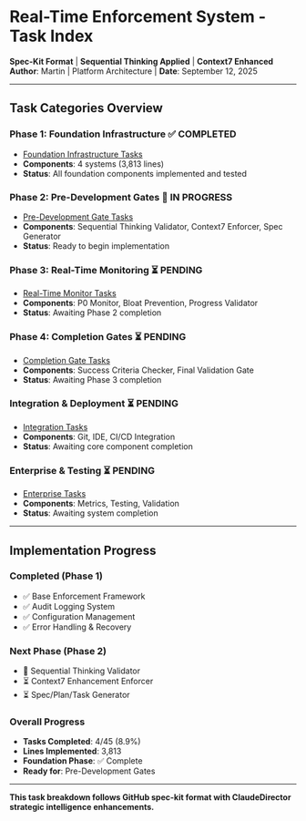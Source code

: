 # Real-Time Enforcement System - Task Index

**Spec-Kit Format** | **Sequential Thinking Applied** | **Context7 Enhanced**
**Author**: Martin | Platform Architecture | **Date**: September 12, 2025

---

## Task Categories Overview

### **Phase 1: Foundation Infrastructure** ✅ **COMPLETED**
- [Foundation Infrastructure Tasks](foundation-infrastructure-tasks.md)
- **Components**: 4 systems (3,813 lines)
- **Status**: All foundation components implemented and tested

### **Phase 2: Pre-Development Gates** 🔄 **IN PROGRESS**
- [Pre-Development Gate Tasks](pre-development-gate-tasks.md)
- **Components**: Sequential Thinking Validator, Context7 Enforcer, Spec Generator
- **Status**: Ready to begin implementation

### **Phase 3: Real-Time Monitoring** ⏳ **PENDING**
- [Real-Time Monitor Tasks](real-time-monitor-tasks.md)
- **Components**: P0 Monitor, Bloat Prevention, Progress Validator
- **Status**: Awaiting Phase 2 completion

### **Phase 4: Completion Gates** ⏳ **PENDING**
- [Completion Gate Tasks](completion-gate-tasks.md)
- **Components**: Success Criteria Checker, Final Validation Gate
- **Status**: Awaiting Phase 3 completion

### **Integration & Deployment** ⏳ **PENDING**
- [Integration Tasks](integration-deployment-tasks.md)
- **Components**: Git, IDE, CI/CD Integration
- **Status**: Awaiting core component completion

### **Enterprise & Testing** ⏳ **PENDING**
- [Enterprise Tasks](enterprise-testing-tasks.md)
- **Components**: Metrics, Testing, Validation
- **Status**: Awaiting system completion

---

## Implementation Progress

### **Completed (Phase 1)**
- ✅ Base Enforcement Framework
- ✅ Audit Logging System
- ✅ Configuration Management
- ✅ Error Handling & Recovery

### **Next Phase (Phase 2)**
- 🔄 Sequential Thinking Validator
- ⏳ Context7 Enhancement Enforcer
- ⏳ Spec/Plan/Task Generator

### **Overall Progress**
- **Tasks Completed**: 4/45 (8.9%)
- **Lines Implemented**: 3,813
- **Foundation Phase**: ✅ Complete
- **Ready for**: Pre-Development Gates

---

**This task breakdown follows GitHub spec-kit format with ClaudeDirector strategic intelligence enhancements.**
